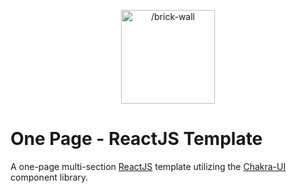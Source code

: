 <p align="center">
	<img src="https://zdcohumppa-github-resources.s3.us-east-2.amazonaws.com/OPR/brick-wall.png" width="150px" height="150px" alt="/brick-wall" />
</p>

<p align="center">
	<h1>
	One Page - ReactJS Template
	</h1>
</p>
A one-page multi-section <a href="https://github.com/facebook/react">ReactJS</a> template utilizing the <a href="https://github.com/chakra-ui/chakra-ui">Chakra-UI</a> component library. 